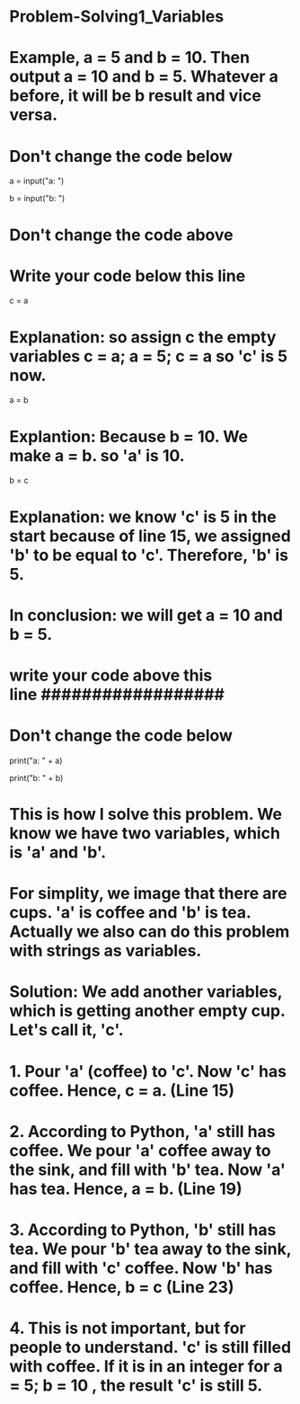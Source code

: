 # Problem-Solving1_Variables

# Example, a = 5 and b = 10. Then output a = 10 and b = 5. Whatever a before, it  will be b result and vice versa. 

# Don't change the code below

a = input("a: ")

b = input("b: ")

# Don't change the code above ###############

# Write your code below this line ###############

c = a

# Explanation: so assign c the empty variables c = a; a = 5; c = a so 'c' is 5 now.

a = b

# Explantion: Because b = 10. We make a = b. so 'a' is 10. 

b = c

# Explanation: we know 'c' is 5 in the start because of line 15, we assigned 'b' to be equal to 'c'. Therefore, 'b' is 5.

# In conclusion: we will get a = 10 and b = 5. 

# write your code above this line ##################

# Don't change the code below ################

print("a: " + a)

print("b: " + b)

# This is how I solve this problem. We know we have two variables, which is 'a' and 'b'.

# For simplity, we image that there are cups. 'a' is coffee and 'b' is tea. Actually we also can do this problem with strings as variables.

# Solution: We add another variables, which is getting another empty cup. Let's call it, 'c'. 

# 1. Pour 'a' (coffee) to 'c'. Now 'c' has coffee. Hence, c = a. (Line 15)

# 2. According to Python, 'a' still has coffee. We pour 'a' coffee away to the sink, and fill with 'b' tea. Now 'a' has tea. Hence, a = b. (Line 19)

# 3. According to Python, 'b' still has tea. We pour 'b' tea away to the sink, and fill with 'c' coffee. Now 'b' has coffee. Hence, b = c (Line 23)

# 4. This is not important, but for people to understand. 'c' is still filled with coffee. If it is in an integer for a = 5; b = 10 , the result 'c' is still 5. 
